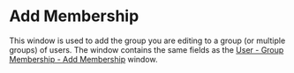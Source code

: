 # Add Membership
  
This window is used to add the group you are editing to a group (or multiple groups) of users. The window contains the same fields as the [User - Group Membership - Add Membership](../../users/detail/select-group) window.
